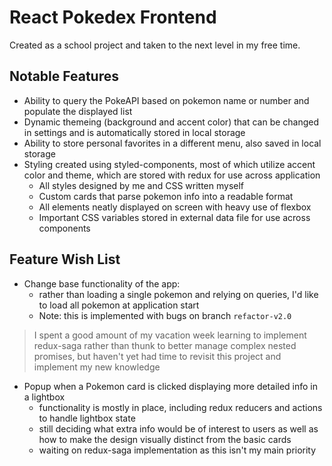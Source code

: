 # React Pokedex Frontend

Created as a school project and taken to the next level in my free time.

## Notable Features

- Ability to query the PokeAPI based on pokemon name or number and populate the displayed list
- Dynamic themeing (background and accent color) that can be changed in settings and is automatically stored in local storage
- Ability to store personal favorites in a different menu, also saved in local storage
- Styling created using styled-components, most of which utilize accent color and theme, which are stored with redux for use across application
  - All styles designed by me and CSS written myself
  - Custom cards that parse pokemon info into a readable format
  - All elements neatly displayed on screen with heavy use of flexbox
  - Important CSS variables stored in external data file for use across components

## Feature Wish List

- Change base functionality of the app:
  - rather than loading a single pokemon and relying on queries, I'd like to load all pokemon at application start
  - Note: this is implemented with bugs on branch `refactor-v2.0`

>I spent a good amount of my vacation week learning to implement redux-saga rather than thunk to better manage complex nested promises, but haven't yet had time to revisit this project and implement my new knowledge

- Popup when a Pokemon card is clicked displaying more detailed info in a lightbox
  - functionality is mostly in place, including redux reducers and actions to handle lightbox state
  - still deciding what extra info would be of interest to users as well as how to make the design visually distinct from the basic cards
  - waiting on redux-saga implementation as this isn't my main priority
